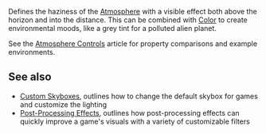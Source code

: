 Defines the haziness of the [Atmosphere](https://developer.roblox.com/en-us/api-reference/class/Atmosphere) with a visible effect both above the horizon and into the distance. This can be combined with [Color](https://developer.roblox.com/en-us/api-reference/property/Atmosphere/Color) to create environmental moods, like a grey tint for a polluted alien planet.

See the [Atmosphere Controls](https://developer.roblox.com/en-us/articles/atmosphere) article for property comparisons and example environments.

See also
--------

*   [Custom Skyboxes](https://developer.roblox.com/en-us/articles/custom-skyboxes), outlines how to change the default skybox for games and customize the lighting
*   [Post-Processing Effects](https://developer.roblox.com/en-us/articles/post-processing-effects), outlines how post-processing effects can quickly improve a game's visuals with a variety of customizable filters